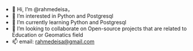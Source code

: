 - 👋 Hi, I’m @rahmedeisa，
- 👀 I’m interested in Python and Postgresql
- 🌱 I’m currently learning Python and Postgresql
- 💞️ I’m looking to collaborate on Open-source projects that are related to Education or Geomatics field
- 📫 email: rahmedeisa@gmail.com

<!---
rahmedeisa/rahmedeisa is a ✨ special ✨ repository because its `README.md` (this file) appears on your GitHub profile.
You can click the Preview link to take a look at your changes.
--->
